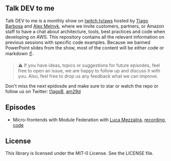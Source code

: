 ## Talk DEV to me

Talk DEV to me is a monthly show on [twitch.tv/aws](twitch.tv/aws) hosted by [Tiago Barbosa](https://github.com/t1agob) and [Alex Melnyk](https://github.com/am29d), where we invite customers, partners, or Amazon staff to have a chat about architecture, tools, best practices and code when developing on AWS. This repository contains all the relevant information on previous sessions with specific code examples. Because we banned PowerPoint slides from the show, most of the content will be either code or markdown ☝️.

> ⚠️ If you have ideas, topics or suggestions for future episodes, feel free to open an issue, we are happy to follow up and discuss it with you. Also, feel free to drop us any feedback what we can improve.

Don't miss the next epidosde and make sure to star or watch the repo or follow us on Twitter: [t1agoB](https://twitter.com/t1agoB), [am29d](https://twitter.com/am29d)

## Episodes

- Micro-frontends with Module Federation with [Luca Mezzalira](https://twitter.com/lucamezzalira), [recording](https://www.twitch.tv/videos/1100875700), [code](https://github.com/aws-samples/talk-dev-to-me-twitch/tree/main/micro-frontends-module-federation)

## License

This library is licensed under the MIT-0 License. See the LICENSE file.
